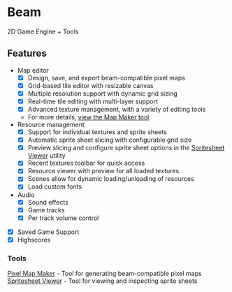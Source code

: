# Beam

2D Game Engine + Tools

## Features

- Map editor
  - [x] Design, save, and export beam-compatible pixel maps
  - [x] Grid-based tile editor with resizable canvas
  - [x] Multiple resolution support with dynamic grid sizing
  - [x] Real-time tile editing with multi-layer support
  - [x] Advanced texture management, with a variety of editing tools
  - For more details, [view the Map Maker tool](https://github.com/ztkent/beam/tree/main/tools/mapmaker)
- Resource management
  - [x] Support for individual textures and sprite sheets
  - [x] Automatic sprite sheet slicing with configurable grid size
  - [x] Preview slicing and configure sprite sheet options in the [Spritesheet Viewer](https://github.com/ztkent/beam/tree/main/tools/spritesheet-viewer) utility
  - [x] Recent textures toolbar for quick access
  - [x] Resource viewer with preview for all loaded textures.
  - [x] Scenes allow for dynamic loading/unloading of resources
  - [x] Load custom fonts
- Audio
  - [x] Sound effects
  - [x] Game tracks
  - [x] Per track volume control
- [x] Saved Game Support
- [x] Highscores

### Tools

[Pixel Map Maker](https://github.com/ztkent/beam/tree/main/tools/mapmaker) - Tool for generating beam-compatible pixel maps  
[Spritesheet Viewer](https://github.com/ztkent/beam/tree/main/tools/spritesheet-viewer) - Tool for viewing and inspecting sprite sheets
